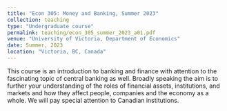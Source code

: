 ```yaml
---
title: "Econ 305: Money and Banking, Summer 2023"
collection: teaching
type: "Undergraduate course"
permalink: teaching/econ_305_summer_2023_a01.pdf
venue: "University of Victoria, Department of Economics"
date: Summer, 2023
location: "Victoria, BC, Canada"
---
```

This course is an introduction to banking and finance with attention to the fascinating topic of central 
banking as well. Broadly speaking the aim is to further your understanding of the roles of financial 
assets, institutions, and markets and how they affect people, companies and the economy as a whole. We 
will pay special attention to Canadian institutions.
